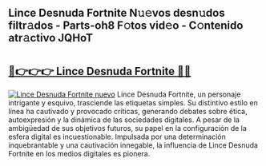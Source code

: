 ## Lince Desnuda Fortnite N𝚞𝚎vos desn𝚞dos filtr𝚊dos - Parts-oh8 F𝚘tos vid𝚎o - C𝚘ntenido atr𝚊ctivo JQHoT

# <h2><a href="http://mb6kbn9.tromn.icu/?c=Lince+Desnuda+Fortnite">🔗👉👉👉 Lince Desnuda Fortnite 🔗🔗</a></h2>

[![Lince Desnuda Fortnite nuevo](https://i.imgur.com/pEAQMta.gif)](http://mb6kbn9.tromn.icu/?c=Lince+Desnuda+Fortnite)
Lince Desnuda Fortnite, un personaje intrigante y esquivo, trasciende las etiquetas simples. Su distintivo estilo en línea ha cautivado y provocado críticas, generando debates sobre ética, autoexpresión y la dinámica de las sociedades digitales. A pesar de la ambigüedad de sus objetivos futuros, su papel en la configuración de la esfera digital es incuestionable. Impulsada por una determinación inquebrantable y una cautivación innegable, la influencia de Lince Desnuda Fortnite en los medios digitales es pionera.
